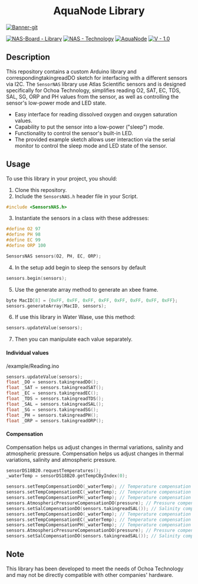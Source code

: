 <h1 align="center"> AquaNode Library </h1>

<a href="https://ibb.co/XkQ6rRR"><img src="https://i.ibb.co/HpSRf88/Banner-git.png" alt="Banner-git" border="0"></a>

[![NAS-Board - Library](https://img.shields.io/badge/NAS--Board-Library-blue?logo=c%2B%2B)](https://)
[![NAS - Technology](https://img.shields.io/badge/NAS-Technology-2ea44f)](https://) [![AquaNode](https://img.shields.io/badge/AquaNode-2ea44f)](https://) [![V - 1.0](https://img.shields.io/badge/V-1.0-red)](https://)

## Description

This repository contains a custom Arduino library and correspondingtakingreadDO sketch for interfacing with a different sensors via I2C. The `SensorNAS` library use Atlas Scientific sensors and is designed specifically for Ochoa Technology, simplifies reading O2, SAT, EC, TDS, SAL, SG, ORP and PH values from the sensor, as well as controlling the sensor's low-power mode and LED state.

- Easy interface for reading dissolved oxygen and oxygen saturation values.
- Capability to put the sensor into a low-power ("sleep") mode.
- Functionality to control the sensor's built-in LED.
- The provided example sketch allows user interaction via the serial monitor to control the sleep mode and LED state of the sensor.

## Usage

To use this library in your project, you should:

1. Clone this repository.
2. Include the `SensorsNAS.h` header file in your Script.

```c++
#include <SensorsNAS.h>
```

3. Instantiate the sensors in a class with these addresses:

```c++
#define O2 97
#define PH 98
#define EC 99
#define ORP 100

SensorsNAS sensors(O2, PH, EC, ORP);

```

4. In the setup add begin to sleep the sensors by default

```c++
sensors.begin(sensors);
```

5. Use the generate array method to generate an xbee frame.

```c++
byte MacID[8] = {0xFF, 0xFF, 0xFF, 0xFF, 0xFF, 0xFF, 0xFF, 0xFF};
sensors.generateArray(MacID, sensors);
```

6. If use this library in Water Wase, use this method:

```c++
sensors.updateValue(sensors);
```

7. Then you can manipulate each value separately.
<h4> Individual values </h4>
/example/Reading.ino

```c++
sensors.updateValue(sensors);
float _DO = sensors.takingreadDO();
float _SAT = sensors.takingreadSAT();
float _EC = sensors.takingreadEC();
float _TDS = sensors.takingreadTDS();
float _SAL = sensors.takingreadSAL();
float _SG = sensors.takingreadSG();
float _PH = sensors.takingreadPH();
float _ORP = sensors.takingreadORP();
```

<h4> Compensation </h4>
Compensation helps us adjust changes in thermal variations, salinity and atmospheric pressure.
Compensation helps us adjust changes in thermal variations, salinity and atmospheric pressure.

```c++
sensorDS18B20.requestTemperatures();
_waterTemp = sensorDS18B20.getTempCByIndex(0);
```

```c++
sensors.setTempCompensationDO(_waterTemp); // Temperature compensation for Dissolved Oxygen
sensors.setTempCompensationEC(_waterTemp); // Temperature compensation for Electric Conductivity
sensors.setTempCompensationPH(_waterTemp); // Temperature compensation for PH
sensors.AtmosphericPressureCompensationDO(pressure); // Pressure compensation for Disolved Oxygen (add sensor value in "pressure")
sensors.setSalCompensationDO(sensors.takingreadSAL()); // Salinity compensation for Dissolved Oxygen
sensors.setTempCompensationDO(_waterTemp); // Temperature compensation for Dissolved Oxygen
sensors.setTempCompensationEC(_waterTemp); // Temperature compensation for Electric Conductivity
sensors.setTempCompensationPH(_waterTemp); // Temperature compensation for PH
sensors.AtmosphericPressureCompensationDO(pressure); // Pressure compensation for Disolved Oxygen (add sensor value in "pressure")
sensors.setSalCompensationDO(sensors.takingreadSAL()); // Salinity compensation for Dissolved Oxygen
```

## Note

This library has been developed to meet the needs of Ochoa Technology and may not be directly compatible with other companies' hardware.
